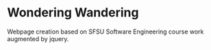 # Wondering Wandering
 Webpage creation based on SFSU Software Engineering course work augmented by jquery.
